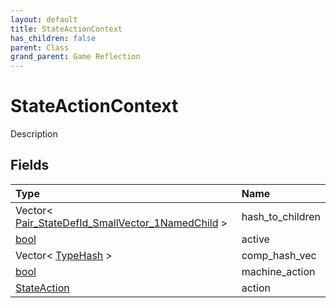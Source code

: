 ```yaml
---
layout: default
title: StateActionContext
has_children: false
parent: Class
grand_parent: Game Reflection
---
```

# StateActionContext
Description 

## Fields

| Type | Name |
|:-------------|:--------------|
| Vector< [Pair_StateDefId_SmallVector_1NamedChild](/docs/game-reflection/classes/pair__state_def_id__small_vector_1_named_child) > | hash_to_children |
| [bool](/docs/game-reflection/components/bool) | active |
| Vector< [TypeHash](/docs/game-reflection/enums/type_hash) > | comp_hash_vec |
| [bool](/docs/game-reflection/components/bool) | machine_action |
| [StateAction](/docs/game-reflection/classes/state_action) | action |

